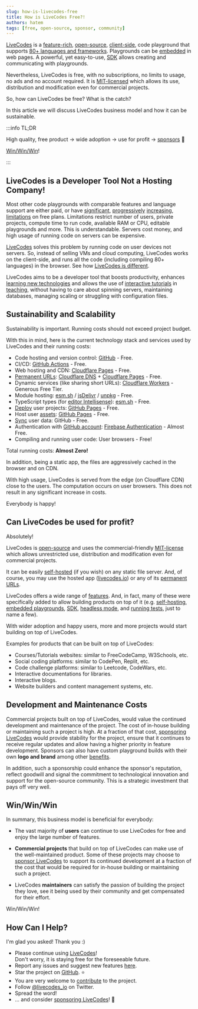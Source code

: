 ```yaml
---
slug: how-is-livecodes-free
title: How is LiveCodes Free?!
authors: hatem
tags: [free, open-source, sponsor, community]
---
```


[LiveCodes](https://livecodes.io) is a [feature-rich](https://livecodes.io/docs/features/), [open-source](https://github.com/live-codes/livecodes), [client-side](https://livecodes.io/docs/why#client-side), code playground that supports [80+ languages and frameworks](https://livecodes.io/docs/languages/). Playgrounds can be [embedded](https://livecodes.io/docs/features/embeds) in web pages. A powerful, yet easy-to-use, [SDK](https://livecodes.io/docs/sdk) allows creating and communicating with playgrounds.

Nevertheless, LiveCodes is free, with no subscriptions, no limits to usage, no ads and no account required. It is [MIT-licensed](https://livecodes.io/docs/license) which allows its use, distribution and modification even for commercial projects.

So, how can LiveCodes be free? What is the catch?

In this article we will discuss LiveCodes business model and how it can be sustainable.

<!--truncate-->

:::info TL;DR

High quality, free product → wide adoption → use for profit → [sponsors](https://livecodes.io/docs/sponsor) 🎉

[Win/Win/Win](#winwinwin)!

:::

## LiveCodes is a Developer Tool Not a Hosting Company!

Most other code playgrounds with comparable features and language support are either paid, or have [significant](https://codepen.io/accounts/signup), [progressively](https://blog.replit.com/embeds-are-going-away) [increasing](https://blog.replit.com/update-on-teams-for-education), [limitations](https://www.codesandbox.community/c/api-billing-updates/api-update-and-usage-based-billing) on free plans. Limitations restrict number of users, private projects, compute time to run code, available RAM or CPU, editable playgrounds and more. This is understandable. Servers cost money, and high usage of running code on servers can be expensive.

[LiveCodes](https://livecodes.io) solves this problem by running code on user devices not servers. So, instead of selling VMs and cloud computing, LiveCodes works on the client-side, and runs all the code (including compiling 80+ languages) in the browser. See how [LiveCodes is different](https://livecodes.io/docs/why).

LiveCodes aims to be a developer tool that boosts productivity, enhances [learning new technologies](../2023-08-22-lets-make-learning-frontend-great-again/index.md) and allows the use of [interactive tutorials](../2023-08-04-lets-make-an-interactive-coding-tutorial/index.md) in [teaching](../2023-11-27-livecodes-for-education/index.md), without having to care about spinning servers, maintaining databases, managing scaling or struggling with configuration files.

## Sustainability and Scalability

Sustainability is important. Running costs should not exceed project budget.

With this in mind, here is the current technology stack and services used by LiveCodes and their running costs:

- Code hosting and version control: [GitHub](https://github.com/live-codes/livecodes) - Free.
- CI/CD: [GitHub Actions](https://github.com/features/actions) - Free.
- Web hosting and CDN: [Cloudflare Pages](https://pages.cloudflare.com/) - Free.
- [Permanent URLs](https://livecodes.io/docs/features/permanent-url): [Cloudflare DNS](https://www.cloudflare.com/application-services/products/dns/) + [Cloudflare Pages](https://pages.cloudflare.com/) - Free.
- Dynamic services (like sharing short URLs): [Cloudflare Workers](https://workers.cloudflare.com/) - Generous Free Tier.
- Module hosting: [esm.sh](https://esm.sh/) / [jsDelivr](https://www.jsdelivr.com/) / [unpkg](https://www.unpkg.com/) - Free.
- TypeScript types (for [editor Intellisense](https://livecodes.io/docs/features/intellisense)): [esm.sh](https://esm.sh/) - Free.
- [Deploy](https://livecodes.io/docs/features/deploy) user projects: [GitHub Pages](https://pages.github.com/) - Free.
- Host user [assets](https://livecodes.io/docs/features/assets): [GitHub Pages](https://pages.github.com/) - Free.
- [Sync](https://livecodes.io/docs/features/sync) user data: GitHub - Free.
- Authentication with [GitHub account](https://livecodes.io/docs/features/github-integration/): [Firebase Authentication](https://firebase.google.com/products/auth) - Almost Free.
- Compiling and running user code: User browsers - Free!

Total running costs: **Almost Zero!**

In addition, being a static app, the files are aggressively cached in the browser and on CDN.

With high usage, LiveCodes is served from the edge (on Cloudflare CDN) close to the users. The computation occurs on user browsers. This does not result in any significant increase in costs.

Everybody is happy!

## Can LiveCodes be used for profit?

Absolutely!

LiveCodes is [open-source](https://github.com/live-codes/livecodes) and uses the commercial-friendly [MIT-license](https://livecodes.io/docs/license) which allows unrestricted use, distribution and modification even for commercial projects.

It can be easily [self-hosted](https://livecodes.io/docs/features/self-hosting) (if you wish) on any static file server. And, of course, you may use the hosted app ([livecodes.io](https://livecodes.io)) or any of its [permanent URLs](https://livecodes.io/docs/features/permanent-url).

LiveCodes offers a wide range of [features](https://livecodes.io/docs/features). And, in fact, many of these were specifically added to allow building products on top of it (e.g. [self-hosting](https://livecodes.io/docs/features/self-hosting), [embedded playgrounds](https://livecodes.io/docs/features/embeds), [SDK](https://livecodes.io/docs/sdk), [headless mode](https://livecodes.io/docs/sdk/headless), and [running tests](https://livecodes.io/docs/features/tests), just to name a few).

With wider adoption and happy users, more and more projects would start building on top of LiveCodes.

Examples for products that can be built on top of LiveCodes:

- Courses/Tutorials websites: similar to FreeCodeCamp, W3Schools, etc.
- Social coding platforms: similar to CodePen, Replit, etc.
- Code challenge platforms: similar to Leetcode, CodeWars, etc.
- Interactive documentations for libraries.
- Interactive blogs.
- Website builders and content management systems, etc.

## Development and Maintenance Costs

Commercial projects built on top of LiveCodes, would value the continued development and maintenance of the project. The cost of in-house building or maintaining such a project is high. At a fraction of that cost, [sponsoring LiveCodes](https://livecodes.io/docs/sponsor) would provide stability for the project, ensure that it continues to receive regular updates and allow having a higher priority in feature development. Sponsors can also have custom playground builds with their own **logo and brand** among other [benefits](https://livecodes.io/docs/sponsor#sponsorship-benefits).

In addition, such a sponsorship could enhance the sponsor's reputation, reflect goodwill and signal the commitment to technological innovation and support for the open-source community.
This is a strategic investment that pays off very well.

## Win/Win/Win

In summary, this business model is beneficial for everybody:

- The vast majority of **users** can continue to use LiveCodes for free and enjoy the large number of features.

- **Commercial projects** that build on top of LiveCodes can make use of the well-maintained product. Some of these projects may choose to [sponsor LiveCodes](https://livecodes.io/docs/sponsor) to support its continued development at a fraction of the cost that would be required for in-house building or maintaining such a project.

- LiveCodes **maintainers** can satisfy the passion of building the project they love, see it being used by their community and get compensated for their effort.

Win/Win/Win!

## How Can I Help?

I'm glad you asked! Thank you :)

- Please continue using [LiveCodes](https://livecodes.io)!  
  Don't worry, it is staying free for the foreseeable future.
- Report any issues and suggest new features [here](https://github.com/live-codes/livecodes/issues).
- Star the project on [GitHub](https://github.com/live-codes/livecodes). ⭐
- You are very welcome to [contribute](https://livecodes.io/docs/contribution) to the project.
- Follow [@livecodes_io](https://twitter.com/livecodes_io) on Twitter.
- Spread the word!
- ... and consider [sponsoring LiveCodes](https://livecodes.io/docs/sponsor)! 💚
